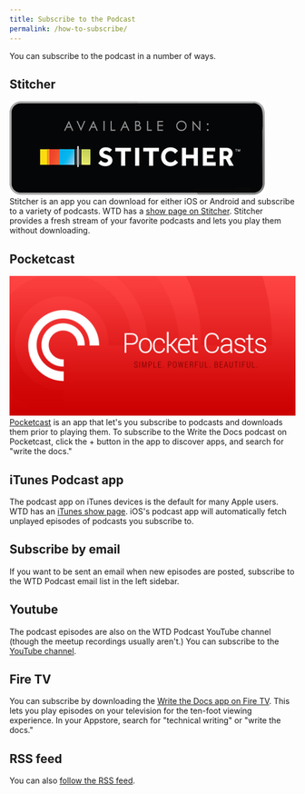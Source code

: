 ```yaml
---
title: Subscribe to the Podcast
permalink: /how-to-subscribe/
---
```


You can subscribe to the podcast in a number of ways.

## Stitcher

<a href="http://www.stitcher.com/podcast/write-the-docs-podcast"><img class="podcastSubscribe" src="/assets/img/stitchersubscribe.png" /></a> Stitcher is an app you can download for either iOS or Android and subscribe to a variety of podcasts. WTD has a [show page on Stitcher](http://www.stitcher.com/podcast/write-the-docs-podcast). Stitcher provides a fresh stream of your favorite podcasts and lets you play them without downloading.

## Pocketcast

<img  class="podcastSubscribe" src="/assets/img/pocketcastssubscribe.png"/>[Pocketcast](https://play.pocketcasts.com/) is an app that let's you subscribe to podcasts and downloads them prior to playing them. To subscribe to the Write the Docs podcast on Pocketcast, click the + button in the app to discover apps, and search for "write the docs."

## iTunes Podcast app

The podcast app on iTunes devices is the default for many Apple users. WTD has an [iTunes show page](https://itunes.apple.com/us/podcast/write-the-docs-podcast/id1178393510). iOS's podcast app will automatically fetch unplayed episodes of podcasts you subscribe to.

## Subscribe by email

If you want to be sent an email when new episodes are posted, subscribe to the WTD Podcast email list in the left sidebar.

## Youtube

The podcast episodes are also on the WTD Podcast YouTube channel (though the meetup recordings usually aren't.) You can subscribe to the [YouTube channel](https://www.youtube.com/channel/UCUI--N-VWjK93292AaaArCg).

## Fire TV

You can subscribe by downloading the [Write the Docs app on Fire TV](https://www.amazon.com/Id-Rather-Be-Writing-Podcast/dp/B06Y23TNC4/ref=sr_1_1). This lets you play episodes on your television for the ten-foot viewing experience. In your Appstore, search for "technical writing" or "write the docs."

## RSS feed

You can also [follow the RSS feed](http://podcast.writethedocs.org/itunes.rss).
